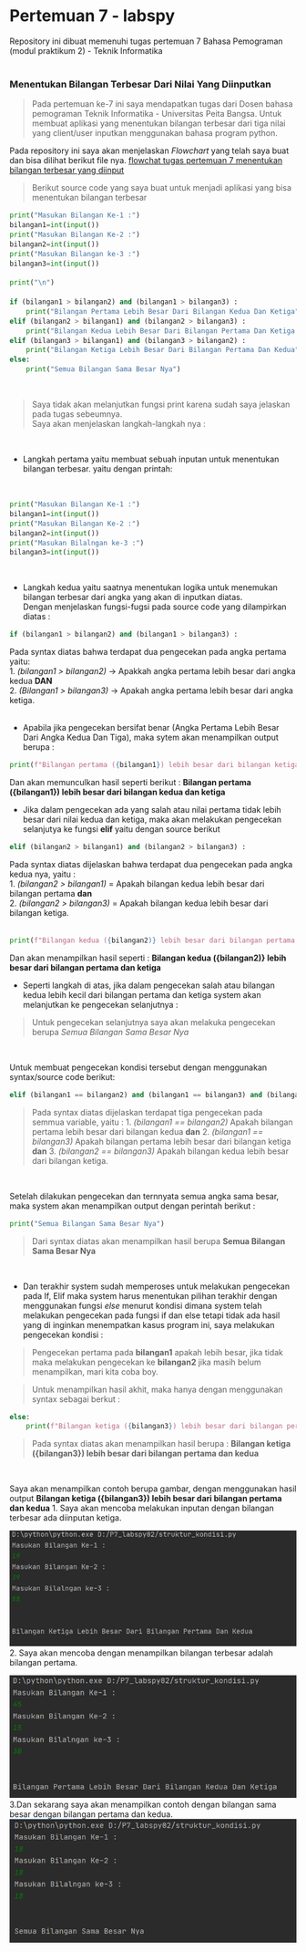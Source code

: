 # Pertemuan 7 - labspy
Repository ini dibuat memenuhi tugas pertemuan 7 Bahasa Pemograman (modul praktikum 2) - Teknik Informatika <br><br>

### Menentukan Bilangan Terbesar Dari Nilai Yang Diinputkan 
 > Pada pertemuan ke-7 ini saya mendapatkan tugas dari Dosen bahasa pemograman Teknik Informatika - Universitas Peita Bangsa. Untuk membuat aplikasi yang menentukan bilangan terbesar dari tiga nilai yang client/user inputkan menggunakan bahasa program python.

Pada repository ini saya akan menjelaskan *Flowchart* yang telah saya buat dan bisa dilihat berikut file nya. [flowchat tugas pertemuan 7 menentukan bilangan terbesar yang diinput](flowerchat.pdf)

> Berikut source code yang saya buat untuk menjadi aplikasi yang bisa menentukan bilangan terbesar
```` python
print("Masukan Bilangan Ke-1 :")
bilangan1=int(input())
print("Masukan Bilangan Ke-2 :")
bilangan2=int(input())
print("Masukan Bilangan ke-3 :")
bilangan3=int(input())

print("\n")

if (bilangan1 > bilangan2) and (bilangan1 > bilangan3) :
    print("Bilangan Pertama Lebih Besar Dari Bilangan Kedua Dan Ketiga")
elif (bilangan2 > bilangan1) and (bilangan2 > bilangan3) :
    print("Bilangan Kedua Lebih Besar Dari Bilangan Pertama Dan Ketiga ")
elif (bilangan3 > bilangan1) and (bilangan3 > bilangan2) :
    print("Bilangan Ketiga Lebih Besar Dari Bilangan Pertama Dan Kedua")
else:
    print("Semua Bilangan Sama Besar Nya")
````
<br>

> Saya tidak akan melanjutkan fungsi print karena sudah saya jelaskan pada tugas sebeumnya.<br>
Saya akan menjelaskan langkah-langkah nya : 
<br>

* Langkah pertama yaitu membuat sebuah inputan untuk menentukan bilangan terbesar. yaitu dengan printah: 

<br>

```` python
print("Masukan Bilangan Ke-1 :")
bilangan1=int(input())
print("Masukan Bilangan Ke-2 :")
bilangan2=int(input())
print("Masukan Bilalngan ke-3 :")
bilangan3=int(input())
````
<br>

* Langkah kedua yaitu saatnya menentukan logika untuk menemukan bilangan terbesar dari angka yang akan di inputkan diatas. <br>
Dengan menjelaskan fungsi-fugsi pada source code yang dilampirkan diatas : <br>


```` python 
if (bilangan1 > bilangan2) and (bilangan1 > bilangan3) :
````
 Pada syntax diatas bahwa terdapat dua pengecekan pada angka pertama yaitu: <br>
    1. *(bilangan1 > bilangan2)* -> Apakkah angka pertama lebih besar dari angka kedua **DAN** <br>
    2. *(Bilangan1 > bilangan3)* -> Apakah angka pertama lebih besar dari angka ketiga. <br>
<br>

* Apabila jika pengecekan bersifat benar (Angka Pertama Lebih Besar Dari Angka Kedua Dan Tiga), maka sytem akan menampilkan output berupa : <br>

```` python
print(f"Bilangan pertama ({bilangan1}) lebih besar dari bilangan ketiga")
````

Dan akan memunculkan hasil seperti berikut : **Bilangan pertama ({bilangan1}) lebih besar dari bilangan kedua dan ketiga** <br>

* Jika dalam pengecekan ada yang salah atau nilai pertama tidak lebih besar dari nilai kedua dan ketiga, maka akan melakukan pengecekan selanjutya ke fungsi **elif** yaitu dengan source berikut 

```` python
elif (bilangan2 > bilangan1) and (bilangan2 > bilangan3) :
````

 Pada  syntax diatas dijelaskan bahwa terdapat dua pengecekan pada angka kedua nya, yaitu : <br>
    1. *(bilangan2 > bilangan1)* = Apakah bilangan kedua lebih besar dari bilangan pertama **dan** <br>
    2. *(bilangan2 > bilangan3)* = Apakah bilangan kedua lebih besar dari bilangan ketiga. <br>
<br>

```` python
print(f"Bilangan kedua ({bilangan2)} lebih besar dari bilangan pertama dan ketiga")
````

Dan akan menampilkan hasil seperti : **Bilangan kedua ({bilangan2)} lebih besar dari bilangan pertama dan ketiga** 
<br>

* Seperti langkah di atas, jika dalam pengecekan salah atau bilangan kedua lebih kecil dari bilangan pertama dan ketiga system akan melanjutkan ke pengecekan selanjutnya : 

> Untuk pengecekan selanjutnya saya akan melakuka pengecekan berupa *Semua Bilangan Sama Besar Nya*
<br>

Untuk membuat pengecekan kondisi tersebut dengan menggunakan syntax/source code berikut: 
```` python
elif (bilangan1 == bilangan2) and (bilangan1 == bilangan3) and (bilangan2 == bilangan3) 
````
> Pada syntax diatas dijelaskan terdapat tiga pengecekan pada semmua variable, yaitu : 
    1. *(bilangan1 == bilangan2)* Apakah bilangan pertama lebih besar dari bilangan kedua **dan**
    2. *(bilangan1 == bilangan3)* Apakah bilangan pertama lebih besar dari bilangan ketiga **dan**
    3. *(bilangan2 == bilangan3)* Apakah bilangan kedua lebih besar dari bilangan ketiga.
<br>

Setelah dilakukan pengecekan dan ternnyata semua angka sama besar, maka system akan menampilkan output dengan perintah berikut : <br>

```` python
print("Semua Bilangan Sama Besar Nya")
````
> Dari syntax diatas akan menampilkan hasil berupa **Semua Bilangan Sama Besar Nya**
<br>

* Dan terakhir system sudah memperoses untuk melakukan pengecekan pada If, Elif maka system harus menentukan pilihan terakhir dengan menggunakan fungsi *else* menurut kondisi dimana system telah melakukan pengecekan pada fungsi if dan else tetapi tidak ada hasil yang di inginkan menempatkan kasus program ini, saya melakukan pengecekan kondisi :

> Pengecekan pertama pada **bilangan1** apakah lebih besar, jika tidak maka melakukan pengecekan ke **bilangan2** jika masih belum menampilkan, mari kita coba boy.

>Untuk menampilkan hasil akhit, maka hanya dengan menggunakan syntax sebagai berkut :
```` python
else:
    print(f"Bilangan ketiga ({bilangan3}) lebih besar dari bilangan pertama dan kedua")
````
> Pada syntax diatas akan menampilkan hasil berupa : **Bilangan ketiga ({bilangan3}) lebih besar dari bilangan pertama dan kedua**
<br>

Saya akan menampilkan contoh berupa gambar, dengan menggunakan hasil output **Bilangan ketiga ({bilangan3}) lebih besar dari bilangan pertama dan kedua**
    1. Saya akan mencoba melakukan inputan dengan bilangan terbesar ada diinputan ketiga. <br>
    
![angka terbesar bilangan3](bilangan%20terbesar/bilangan3.png)
<br>
    2. Saya akan mencoba dengan menampilkan bilangan terbesar adalah bilangan pertama. <br>
    
![angka terbesar bilangan1](bilangan%20terbesar/bilangan1.png)
<br>
    3.Dan sekarang saya akan menampilkan contoh dengan bilangan sama besar dengan bilangan pertama dan kedua. <br>
![bilangan sama besar dengan bilangan pertama dan kedua](bilangan%20terbesar/bilangan-.png)